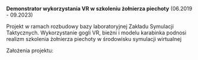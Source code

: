 **Demonstrator wykorzystania VR w szkoleniu żołnierza piechoty** (06.2019 - 09.2023)

Projekt w ramach rozbudowy bazy laboratoryjnej Zakładu Symulacji Taktycznych. Wykorzystanie gogli VR, bieżni        i modelu karabinka podnosi realizm szkolenia żołnierza piechoty w środowisku symulacji wirtualnej

Założenia projektu: